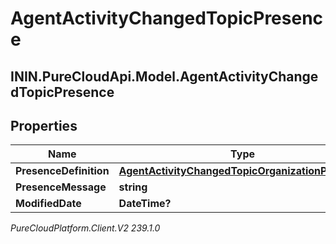 # AgentActivityChangedTopicPresence

## ININ.PureCloudApi.Model.AgentActivityChangedTopicPresence

## Properties

|Name | Type | Description | Notes|
|------------ | ------------- | ------------- | -------------|
| **PresenceDefinition** | [**AgentActivityChangedTopicOrganizationPresence**](AgentActivityChangedTopicOrganizationPresence) |  | [optional] |
| **PresenceMessage** | **string** |  | [optional] |
| **ModifiedDate** | **DateTime?** |  | [optional] |



_PureCloudPlatform.Client.V2 239.1.0_
